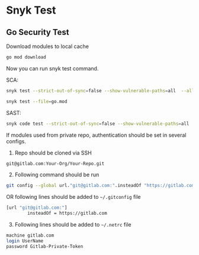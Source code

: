 # Snyk Test
## Go Security Test
Download modules to local cache
```sh
go mod download
```
Now you can run snyk test command.

SCA:
```sh
snyk test --strict-out-of-sync=false --show-vulnerable-paths=all  --all-projects
```
```sh
snyk test --file=go.mod
```

SAST:
```sh
snyk code test --strict-out-of-sync=false --show-vulnerable-paths=all  --all-projects
```
If modules used from private repo, authentication should be set in several configs.
1. Repo should be cloned via SSH
```sh
git@gitlab.com:Your-Org/Your-Repo.git
```
2. Following command should be run
```sh
git config --global url."git@gitlab.com:".insteadOf "https://gitlab.com/"
```
OR
following lines should be added to `~/.gitconfig` file
```sh
[url "git@gitlab.com:"]
        insteadOf = https://gitlab.com
```
3. Following lines should be added to `~/.netrc` file
```sh
machine gitlab.com
login UserName
password Gitlab-Private-Token
```
